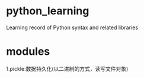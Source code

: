 # python_learning
Learning record of Python syntax and related libraries
# modules
1.pickle:数据持久化(以二进制的方式，读写文件对象)
